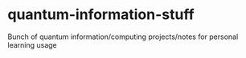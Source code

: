 # quantum-information-stuff
Bunch of quantum information/computing projects/notes for personal learning usage
